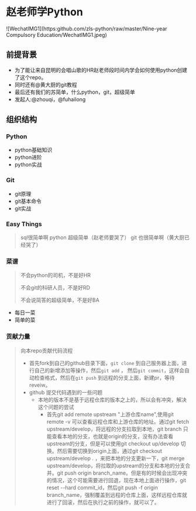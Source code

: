 # 赵老师学Python

![WechatIMG1](https:github.com/zls-python/raw/master/Nine-year Compulsory Education/WechatIMG1.jpeg)

## 前提背景

* 为了能让来自昆明的会唱山歌的HR赵老师段时间内学会如何使用python创建了这个repo。
* 同时还有@黄大厨的git教程
* 最后还有我们的苏简单，什么python，git，超级简单
* 发起人:@zhouqi，@fuhailong

## 组织结构

### Python

* python基础知识
* python进阶
* python实战

### Git

* git原理
* git基本命令
* git实战
### Easy Things
> sql很简单啊
> python 超级简单（赵老师要哭了）
> git 也很简单啊（黄大厨已经哭了）
### 菜谱

> 不会python的司机，不是好HR
>
> 不会git的科研人员，不是好RD
>
> 不会说简答的超级简单，不是好BA
* 每日一菜
* 简单的菜


### 贡献力量
>  向本repo贡献代码流程
>
> * 首先fork到自己的github目录下面，`git clone` 到自己服务器上面，进行自己的新增添加等操作，然后`git add` ， 然后`git commit`，这样会自动检查格式，然后在`git push` 到远程的分支上面，新建pr，等待reveiw。
> * github 提交代码遇到的一些问题
>   - 本地的版本不是基于远程仓库的版本之上的，所以会有冲突，解决这个问题的尝试
>     - 首先git add remote upstream "上游仓库name",使用git remote -v 可以查看远程仓库和上游仓库的地址。通过git fetch upstream/develop，将远程的分支拉取到本地，git branch 只能查看本地的分支，也就是origin的分支，没有办法查看upstream的分支，但是可以使用git checkout up/develop 切换。然后需要切换到origin上面，通过git checkout upstream/develop . ，来把本地的分支更新一下，git merge upstream/develop，将拉取的upstream的分支和本地的分支合并。git push origin branch_name。但是有的时候会出现冲突的情况，这个可能需要进行回退，现在本地上面进行操作，git reset --hard commit_id，然后git push -f origin branch_name，强制覆盖到远程的仓库上面，这样远程仓库就进行了回滚，然后在执行之前的操作，就可以了。
